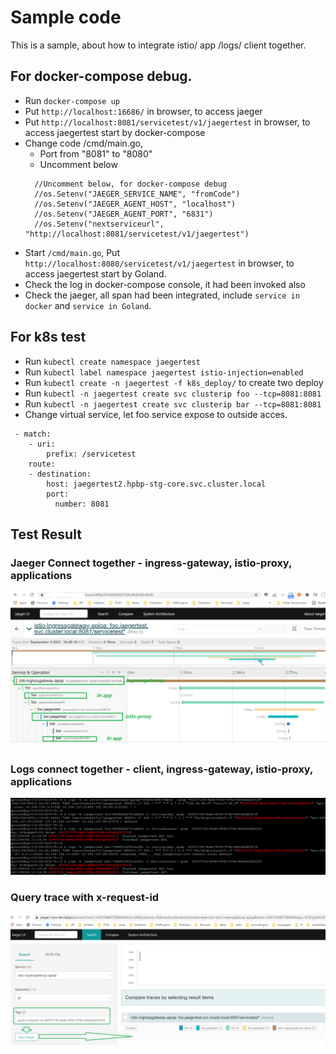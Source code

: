 # Sample code
This is a sample, about how to integrate istio/ app /logs/ client together.

## For docker-compose debug.
- Run `docker-compose up`
- Put `http://localhost:16686/` in browser, to access jaeger
- Put `http://localhost:8081/servicetest/v1/jaegertest` in browser, to access jaegertest start by docker-compose
- Change code /cmd/main.go, 
  - Port from "8081" to "8080"
  - Uncomment below
  ```
  	//Uncomment below, for docker-compose debug
  	//os.Setenv("JAEGER_SERVICE_NAME", "fromCode")
  	//os.Setenv("JAEGER_AGENT_HOST", "localhost")
  	//os.Setenv("JAEGER_AGENT_PORT", "6831")
  	//os.Setenv("nextserviceurl", "http://localhost:8081/servicetest/v1/jaegertest")
  ```
- Start `/cmd/main.go`, Put `http://localhost:8080/servicetest/v1/jaegertest` in browser, to access jaegertest start by Goland.
- Check the log in docker-compose console, it had been invoked also
- Check the jaeger, all span had been integrated, include `service in docker` and `service in Goland`.

## For k8s test
- Run `kubectl create namespace jaegertest`
- Run `kubectl label namespace jaegertest istio-injection=enabled`
- Run `kubectl create -n jaegertest -f k8s_deploy/` to create two deploy
- Run `kubectl -n jaegertest create svc clusterip foo --tcp=8081:8081 `
- Run `kubectl -n jaegertest create svc clusterip bar --tcp=8081:8081 `
- Change virtual service, let foo service expose to outside acces.
```
 - match:
    - uri:
        prefix: /servicetest
    route:
    - destination:
        host: jaegertest2.hpbp-stg-core.svc.cluster.local
        port:
          number: 8081

```

## Test Result
### Jaeger Connect together - ingress-gateway, istio-proxy, applications
![result-of-jaeger](https://github.com/johnzheng1975/istiomeetup_202109/blob/main/tracing_integration/testresult/result-k8s.png?raw=true)

### Logs connect together - client, ingress-gateway, istio-proxy, applications
![result-of-logs](https://github.com/johnzheng1975/istiomeetup_202109/blob/main/tracing_integration/testresult/log-k8s-with-x-request-id.png?raw=true)

### Query trace with x-request-id
![result-of-logs](https://github.com/johnzheng1975/istiomeetup_202109/blob/main/tracing_integration/testresult/result-query-trace-based-on-x-request-id.png?raw=true)
